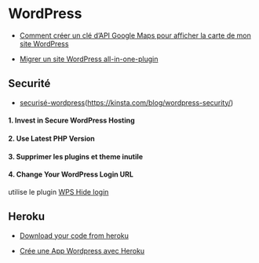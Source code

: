 # WordPress

- [Comment créer un clé d’API Google Maps pour afficher la carte de mon site WordPress](https://www.youtube.com/watch?v=74sL2gWF5wQ&t=14s)

- [Migrer un site WordPress all-in-one-plugin](https://www.creaweb2b.com/migrer-site-wordpress-all-in-one-wp-migration/)

## Securité
- [securisé-wordpress](https://www.hostinger.fr/tutoriels/securiser-wordpress/)(https://kinsta.com/blog/wordpress-security/)

#### 1. Invest in Secure WordPress Hosting
#### 2. Use Latest PHP Version
#### 3. Supprimer les plugins et theme inutile
#### 4. Change Your WordPress Login URL
utilise le plugin [WPS Hide login](https://wordpress.org/plugins/wps-hide-login/)


## Heroku
- [Download your code from heroku](https://help.heroku.com/FZDDCBLB/how-can-i-download-my-code-from-heroku)

- [Crée une App Wordpress avec Heroku](https://dashboard.heroku.com/new?button-url=http%3A%2F%2Ftechnomile.github.io%2Fwordpress%2Fsetup.html&template=https%3A%2F%2Fgithub.com%2Ftechnomile%2FHeroku-WordPress)


